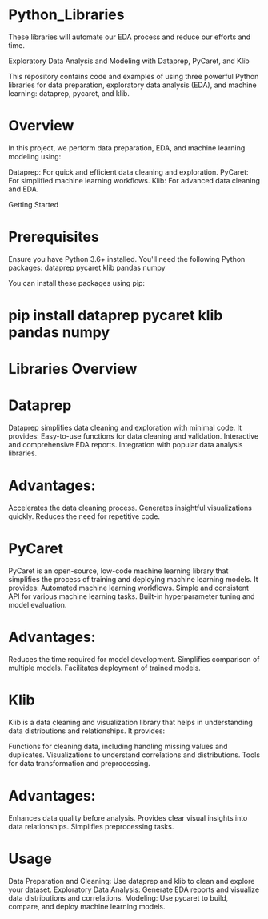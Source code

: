# Python_Libraries
These libraries will automate our EDA  process and reduce our efforts and time.

Exploratory Data Analysis and Modeling with Dataprep, PyCaret, and Klib

This repository contains code and examples of using three powerful Python libraries for data preparation, exploratory data analysis (EDA), and machine learning: dataprep, pycaret, and klib.

# Overview
In this project, we perform data preparation, EDA, and machine learning modeling using:

Dataprep: For quick and efficient data cleaning and exploration.
PyCaret: For simplified machine learning workflows.
Klib: For advanced data cleaning and EDA.

Getting Started
# Prerequisites
Ensure you have Python 3.6+ installed. You'll need the following Python packages:
dataprep
pycaret
klib
pandas
numpy

You can install these packages using pip:
# pip install dataprep pycaret klib pandas numpy


# Libraries Overview
# Dataprep
Dataprep simplifies data cleaning and exploration with minimal code. It provides:
Easy-to-use functions for data cleaning and validation.
Interactive and comprehensive EDA reports.
Integration with popular data analysis libraries.

# Advantages:
Accelerates the data cleaning process.
Generates insightful visualizations quickly.
Reduces the need for repetitive code.

# PyCaret
PyCaret is an open-source, low-code machine learning library that simplifies the process of training and deploying machine learning models. It provides:
Automated machine learning workflows.
Simple and consistent API for various machine learning tasks.
Built-in hyperparameter tuning and model evaluation.

# Advantages:
Reduces the time required for model development.
Simplifies comparison of multiple models.
Facilitates deployment of trained models.

# Klib
Klib is a data cleaning and visualization library that helps in understanding data distributions and relationships. It provides:

Functions for cleaning data, including handling missing values and duplicates.
Visualizations to understand correlations and distributions.
Tools for data transformation and preprocessing.

# Advantages:
Enhances data quality before analysis.
Provides clear visual insights into data relationships.
Simplifies preprocessing tasks.

# Usage
Data Preparation and Cleaning: Use dataprep and klib to clean and explore your dataset.
Exploratory Data Analysis: Generate EDA reports and visualize data distributions and correlations.
Modeling: Use pycaret to build, compare, and deploy machine learning models.
